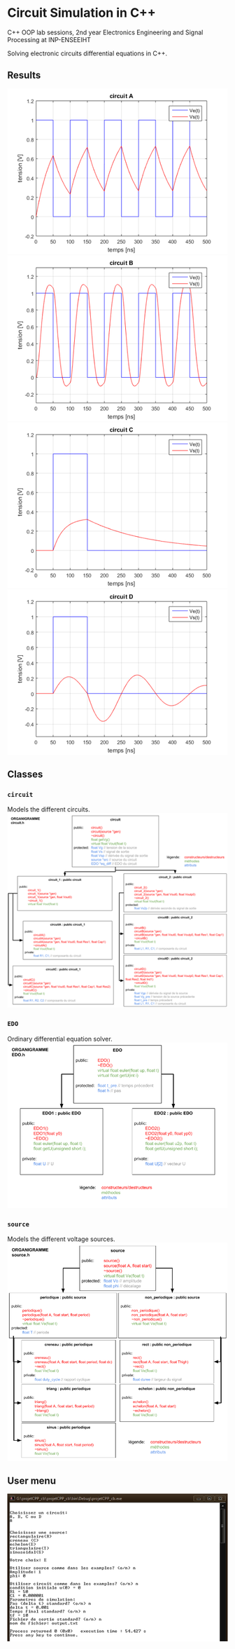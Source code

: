 # Circuit Simulation in C++

C++ OOP lab sessions, 2nd year Electronics Engineering and Signal Processing at INP-ENSEEIHT

Solving electronic circuits differential equations in C++.

## Results

![circuit A](figs/A_CRENEAU.png)
![circuit B](figs/B_CRENEAU.png)
![circuit C](figs/C_RECT.png)
![circuit D](figs/D_RECT.png)

## Classes

### `circuit`
Models the different circuits.
![circuit](figs/circuit.png)

### `EDO`
Ordinary differential equation solver.
![EDO](figs/EDO.png)

### `source`
Models the different voltage sources.
![source](figs/source.png)

## User menu
![menu](figs/Menu2.PNG)
